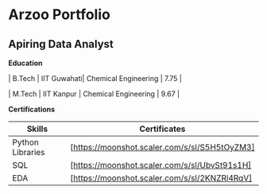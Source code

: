 # Arzoo Portfolio

## Apiring Data Analyst

**Education**

| B.Tech  | IIT Guwahati| Chemical Engineering | 7.75 |

| M.Tech  | IIT Kanpur  | Chemical Engineering | 9.67 |

**Certifications**

| Skills          | Certificates                                 |
|-----------------|----------------------------------------------|
| Python Libraries| [https://moonshot.scaler.com/s/sl/S5H5tOyZM3]|
| SQL             | [https://moonshot.scaler.com/s/sl/UbvSt91s1H]|
| EDA             | [https://moonshot.scaler.com/s/sl/2KNZRl4RqV]|


